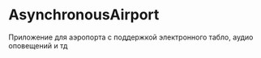 # AsynchronousAirport

Приложение для аэропорта с поддержкой электронного табло, аудио оповещений и тд
